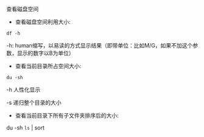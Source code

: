 

查看磁盘空间

- 查看磁盘空间利用大小:

`df -h`

-h: human缩写，以易读的方式显示结果（即带单位：比如M/G，如果不加这个参数，显示的数字以B为单位）

- 查看当前目录所占空间大小:

`du -sh`

-h 人性化显示

-s 递归整个目录的大小

- 查看当前目录下所有子文件夹排序后的大小:

du -sh `ls` | sort

